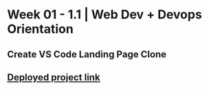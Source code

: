 # **Week 01 - 1.1 | Web Dev + Devops Orientation**

## Create VS Code Landing Page Clone

## [Deployed project link](https://vscode-landing-viv.vercel.app//)